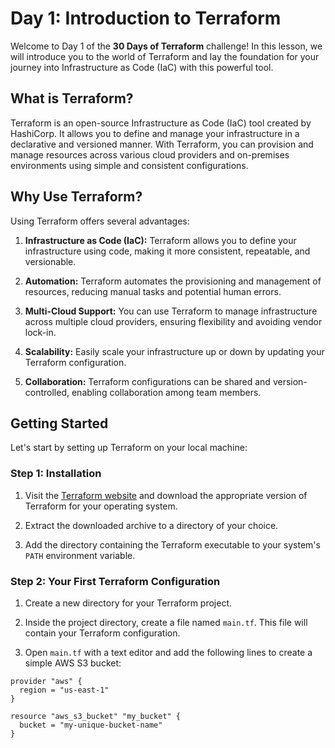 # Day 1: Introduction to Terraform

Welcome to Day 1 of the **30 Days of Terraform** challenge! In this lesson, we will introduce you to the world of Terraform and lay the foundation for your journey into Infrastructure as Code (IaC) with this powerful tool.

## What is Terraform?

Terraform is an open-source Infrastructure as Code (IaC) tool created by HashiCorp. It allows you to define and manage your infrastructure in a declarative and versioned manner. With Terraform, you can provision and manage resources across various cloud providers and on-premises environments using simple and consistent configurations.

## Why Use Terraform?

Using Terraform offers several advantages:

1. **Infrastructure as Code (IaC):** Terraform allows you to define your infrastructure using code, making it more consistent, repeatable, and versionable.

2. **Automation:** Terraform automates the provisioning and management of resources, reducing manual tasks and potential human errors.

3. **Multi-Cloud Support:** You can use Terraform to manage infrastructure across multiple cloud providers, ensuring flexibility and avoiding vendor lock-in.

4. **Scalability:** Easily scale your infrastructure up or down by updating your Terraform configuration.

5. **Collaboration:** Terraform configurations can be shared and version-controlled, enabling collaboration among team members.

## Getting Started

Let's start by setting up Terraform on your local machine:

### Step 1: Installation

1. Visit the [Terraform website](https://www.terraform.io/downloads.html) and download the appropriate version of Terraform for your operating system.

2. Extract the downloaded archive to a directory of your choice.

3. Add the directory containing the Terraform executable to your system's `PATH` environment variable.

### Step 2: Your First Terraform Configuration

1. Create a new directory for your Terraform project.

2. Inside the project directory, create a file named `main.tf`. This file will contain your Terraform configuration.

3. Open `main.tf` with a text editor and add the following lines to create a simple AWS S3 bucket:

```hcl
provider "aws" {
  region = "us-east-1"
}

resource "aws_s3_bucket" "my_bucket" {
  bucket = "my-unique-bucket-name"
}
